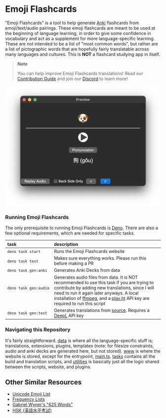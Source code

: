 # Emoji Flashcards

"Emoji Flashcards" is a tool to help generate [Anki](https://apps.ankiweb.net) flashcards from emoji/text/audio pairings. These emoji flashcards are meant to be used at the beginning of language learning, in order to give some confidence in vocabulary and act as a supplement for more language-specific learning. These are not intended to be a list of "most common words", but rather are a list of pictographic words that are hopefully fairly translatable across many languages and cultures. This is **NOT** a flashcard studying app in itself.

> **Note**
>
> You can help improve Emoji Flashcards translations! Read our [Contribution Guide](./.github/CONTRIBUTING.md) and join our [Discord](https://discord.gg/m9WGM2QWBK) to learn more!

![A Generated Anki Flashcard](./screenshots/answer.png)

### Running Emoji Flashcards

The only prerequisite to running Emoji Flashcards is [Deno](https://deno.com/manual/getting_started/installation). There are also a few optional requirements, which are needed for specific tasks.

| task                                   | description                                                                                                                                                                                                                                                                                                         |
| :------------------------------------- | :------------------------------------------------------------------------------------------------------------------------------------------------------------------------------------------------------------------------------------------------------------------------------------------------------------------ |
| `deno task start`                      | Runs the Emoji Flashcards website                                                                                                                                                                                                                                                                                   |
| `deno task test`                       | Makes sure everything works. Please run this before making a PR                                                                                                                                                                                                                                                     |
| `deno task gen:anki`                   | Generates Anki Decks from data                                                                                                                                                                                                                                                                                      |
| `deno task gen:audio` <img width=400/> | Generates audio files from data. It is NOT recommended to use this task if you are trying to contribute by adding new translations, since I will need to run it again later anyways. A local installation of [ffmpeg](https://ffmpeg.org), and a [play.ht](https://play.ht) API key are required to run this script |
| `deno task gen:text`                   | Generates translations from [source](./data/source.json). Requires a [DeepL](https://www.deepl.com/pro-api) API key                                                                                                                                                                                                 |

### Navigating this Repository

It's fairly straightforward. [data](./data) is where all the language-specific stuff is; translations, extensions, plugins, templates (note: for filesize constraints, audio and anki decks are generated here, but not stored). [www](./www) is where the website is stored, except for the entrypoint, [main.ts](./main.ts). [tasks](./tasks) contains all the build and translation scripts, and [utilities](./utilities) is basically just all the logic shared between the scripts, website, and plugins.

## Other Similar Resources

- [Unicode Emoji List](https://unicode.org/emoji/charts/full-emoji-list.html)
- [Frequency Lists](https://en.m.wiktionary.org/wiki/Wiktionary:Frequency_lists/English)
- [Gabriel Wyner's "625 Words"](https://fluent-forever.com/wp-content/uploads/2014/05/625-List-Thematic.pdf)
- [HSK (漢語水平考試)](https://mandarinbean.com/new-hsk-vocabulary/)
